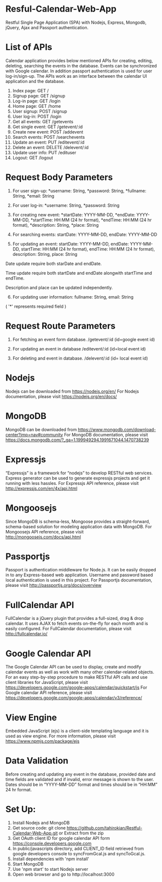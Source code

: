 # Resful-Calendar-Web-App
Restful Single Page Application (SPA) with Nodejs, Express, Mongodb, jQuery, Ajax and Passport authentication.

# List of APIs
Calendar application provides below mentioned APIs for creating, editing, deleting, searching the events in the database. Events can be synchronized with Google calendar. In addition passport authentication is used for user log-in/sign-up. The APIs work as an interface between the calendar UI application and the database.

1. Index page: GET /
2. Signup page: GET /signup
3. Log-in page: GET /login
4. Home page: GET /home
5. User signup: POST /signup
6. User log-in: POST /login
7. Get all events: GET /getevents
8. Get single event: GET /getevent/:id
9. Create new event: POST /addevent
10. Search events: POST /searchevents
11. Update an event: PUT /editevent/:id
12. Delete an event: DELETE /delevent/:id
13. Update user info: PUT /edituser
14. Logout: GET /logout

# Request Body Parameters
1. For user sign-up:
  *username: String,
  *password: String,
  *fullname: String,
  *email: String

2. For user log-in:
  *username: String,
  *password: String

3. For creating new event:
  *startDate: YYYY-MM-DD,
  *endDate: YYYY-MM-DD,
  *startTime: HH:MM (24 hr format),
  *endTime: HH:MM (24 hr format),
  *description: String,
  *place: String

4. For searching events:
  startDate: YYYY-MM-DD,
  endDate: YYYY-MM-DD

5. For updating an event:
  startDate: YYYY-MM-DD,
  endDate: YYYY-MM-DD,
  startTime: HH:MM (24 hr format),
  endTime: HH:MM (24 hr format),
  description: String,
  place: String

  Date update require both starDate and endDate.

  Time update require both startDate and endDate alongwith startTime and endTime.

  Description and place can be updated independently.

6. For updating user information:
  fullname: String,
  email: String

 ( '*' represents required field )

# Request Route Parameters
1. For fetching an event form database.
  /getevent/:id (id=google event id)

2. For updating an event in database
  /editevent/:id  (id=local event id)

3. For deleting and event in database.
  /delevent/:id (id= local event id)

# Nodejs
Nodejs can be downloaded from https://nodejs.org/en/
For Nodejs documentation, please visit https://nodejs.org/en/docs/

# MongoDB
MongoDB can be downloaded from https://www.mongodb.com/download-center?jmp=nav#community
For MongoDB documentation, please visit https://docs.mongodb.com/?_ga=1.199949294.1991671044.1470738239

# Expressjs
“Expressjs” is a framework for “nodejs” to develop RESTful web services. Express generator can be used to generate expressjs projects and get it running with less hassles.
For Expressjs API reference, please visit http://expressjs.com/en/4x/api.html

# Mongoosejs
Since MongoDB is schema-less, Mongoose provides a straight-forward, schema-based solution for modeling application data with MongoDB.
For Mongoosejs API reference, please visit http://mongoosejs.com/docs/api.html

# Passportjs
Passport is authentication middleware for Node.js. It can be easily dropped in to any Express-based web application. Username and password based local authentication is used in this project.
For Passportjs documentation, please visit http://passportjs.org/docs/overview

# FullCalendar API
FullCalendar is a jQuery plugin that provides a full-sized, drag & drop calendar. It uses AJAX to fetch events on-the-fly for each month and is easily configured.
For FullCalendar documentation, please visit http://fullcalendar.io/

# Google Calendar API
The Google Calendar API can be used to display, create and modify calendar events as well as work with many other calendar-related objects. For an easy step-by-step procedure to make RESTful API calls and use client libraries for JavaScript, please visit https://developers.google.com/google-apps/calendar/quickstart/js
For Google calendar API reference, please visit https://developers.google.com/google-apps/calendar/v3/reference/

# View Engine
Embedded JavaScript (ejs) is a client-side templating language and it is used as view engine.
For more information, please visit https://www.npmjs.com/package/ejs

# Data Validation
Before creating and updating any event in the database, provided date and time fields are validated and if invalid, error message is shown to the user. Dates should be in “YYYY-MM-DD” format and times should be in “HH:MM” 24 hr format.

# Set Up:
1. Install Nodejs and MongoDB
2. Get source code:
  git clone https://github.com/tahirokian/Restful-Calendar-Web-App.git
  or Extract from the zip
3. Get OAuth client ID for google calendar API form https://console.developers.google.com
4. In public/javascripts directory, add CLIENT_ID field retrieved from google developers console to syncFromGcal.js and syncToGcal.js.
5. Install dependencies with 'npm install'
6. Start MongoDB
7. Use 'npm start' to start Nodejs server
8. Open web browser and go to http://localhost:3000
